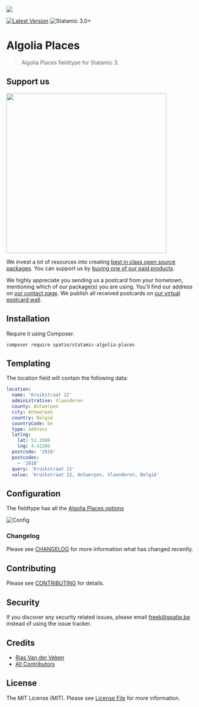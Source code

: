 
[<img src="https://github-ads.s3.eu-central-1.amazonaws.com/support-ukraine.svg?t=1" />](https://supportukrainenow.org)

[![Latest Version](https://img.shields.io/github/release/spatie/statamic-responsive-images.svg?style=flat-square)](https://github.com/spatie/statamic-responsive-images/releases)
![Statamic 3.0+](https://img.shields.io/badge/Statamic-3.0+-FF269E?style=flat-square&link=https://statamic.com)

# Algolia Places

> Algolia Places fieldtype for Statamic 3.

## Support us

[<img src="https://github-ads.s3.eu-central-1.amazonaws.com/statamic-algolia-places.jpg?t=1" width="419px" />](https://spatie.be/github-ad-click/statamic-algolia-places)

We invest a lot of resources into creating [best in class open source packages](https://spatie.be/open-source). You can support us by [buying one of our paid products](https://spatie.be/open-source/support-us).

We highly appreciate you sending us a postcard from your hometown, mentioning which of our package(s) you are using. You'll find our address on [our contact page](https://spatie.be/about-us). We publish all received postcards on [our virtual postcard wall](https://spatie.be/open-source/postcards).

## Installation

Require it using Composer.

```
composer require spatie/statamic-algolia-places
```

## Templating

The location field will contain the following data:

```yaml
location:
  name: 'Kruikstraat 22'
  administrative: Vlaanderen
  county: Antwerpen
  city: Antwerpen
  country: België
  countryCode: be
  type: address
  latlng:
    lat: 51.2088
    lng: 4.42386
  postcode: '2018'
  postcodes:
    - '2018'
  query: 'Kruikstraat 22'
  value: 'Kruikstraat 22, Antwerpen, Vlaanderen, België'
```

## Configuration

The fieldtype has all the [Algolia Places options](https://community.algolia.com/places/documentation.html#options)

![Config](https://raw.githubusercontent.com/spatie/statamic-algolia-places/master/docs/config.png)

### Changelog

Please see [CHANGELOG](https://github.com/spatie/statamic-algolia-places/blob/master/CHANGELOG.md) for more information what has changed recently.

## Contributing

Please see [CONTRIBUTING](https://github.com/spatie/statamic-algolia-places/blob/master/CONTRIBUTING.md) for details.

## Security

If you discover any security related issues, please email [freek@spatie.be](mailto:freek@spatie.be) instead of using the issue tracker.

## Credits

- [Rias Van der Veken](https://github.com/riasvdv)
- [All Contributors](../../contributors)

## License

The MIT License (MIT). Please see [License File](https://github.com/spatie/statamic-algolia-places/blob/master/LICENSE.md) for more information.
